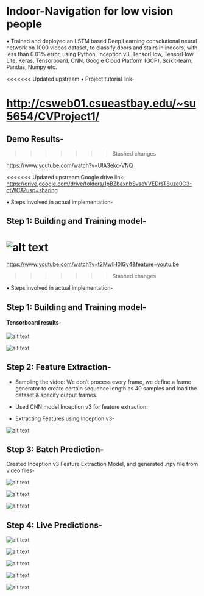 # Indoor-Navigation for low vision people

•	Trained and deployed an LSTM based Deep Learning convolutional neural network on 1000 videos dataset, to classify doors and stairs in indoors, with less than 0.01% error, using Python, Inception v3, TensorFlow, TensorFlow Lite, Keras, Tensorboard, CNN, Google Cloud Platform (GCP), Scikit-learn, Pandas, Numpy etc.

<<<<<<< Updated upstream
•	Project tutorial link-

http://csweb01.csueastbay.edu/~su5654/CVProject1/
=======

## Demo Results-
>>>>>>> Stashed changes

https://www.youtube.com/watch?v=UlA3ekc-VNQ

<<<<<<< Updated upstream
Google drive link: https://drive.google.com/drive/folders/1pBZbaxnbSvseVVEDrsT8uze0C3-ctWCA?usp=sharing

•	Steps involved in actual implementation-


## Step 1: Building and Training model-

![alt text](https://github.com/rickhagwal/Indoor-Navigation/blob/master/images/step11.PNG)
=======
https://www.youtube.com/watch?v=t2MwlH0lGy4&feature=youtu.be
>>>>>>> Stashed changes


•	Steps involved in actual implementation-


## Step 1: Building and Training model-

#### Tensorboard results-


![alt text](https://github.com/rickhagwal/Indoor-Navigation/blob/master/images/step191.PNG)

![alt text](https://github.com/rickhagwal/Indoor-Navigation/blob/master/images/step192.PNG)

## Step 2: Feature Extraction-

- Sampling the video: We don’t process every frame, we define a frame generator to create certain sequence length as 40 samples and load the dataset & specify output frames.

- Used CNN model Inception v3 for feature extraction.

- Extracting Features using Inception v3-

![alt text](https://github.com/rickhagwal/Indoor-Navigation/blob/master/images/step24.PNG)

## Step 3: Batch Prediction-

Created Inception v3 Feature Extraction Model, and generated .npy file from video files-

![alt text](https://github.com/rickhagwal/Indoor-Navigation/blob/master/images/step32--.PNG)


![alt text](https://github.com/rickhagwal/Indoor-Navigation/blob/master/images/step34--.PNG)

![alt text](https://github.com/rickhagwal/Indoor-Navigation/blob/master/images/step35--.PNG)

## Step 4: Live Predictions-


![alt text](https://github.com/rickhagwal/Indoor-Navigation/blob/master/images/step48.PNG)

![alt text](https://github.com/rickhagwal/Indoor-Navigation/blob/master/images/step49.PNG)

![alt text](https://github.com/rickhagwal/Indoor-Navigation/blob/master/images/step50.PNG)

![alt text](https://github.com/rickhagwal/Indoor-Navigation/blob/master/images/step51.PNG)

![alt text](https://github.com/rickhagwal/Indoor-Navigation/blob/master/images/step52.PNG)

